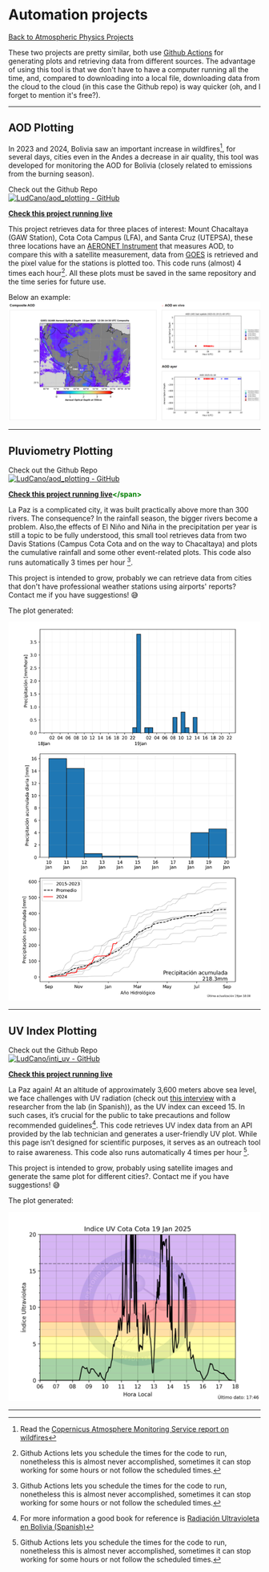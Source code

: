 # Automation projects

[Back to Atmospheric Physics Projects](../atmosindex)

These two projects are pretty similar, both use [Github Actions](https://github.com/features/actions) for generating plots and retrieving data from different sources. The advantage of using this tool is that we don't have to have a computer running all the time, and, compared to downloading into a local file, downloading data from the cloud to the cloud (in this case the Github repo) is way quicker (oh, and I forget to mention it's free?).

---
## AOD Plotting
In 2023 and 2024, Bolivia saw an important increase in wildfires[^1], for several days, cities even in the Andes a decrease in air quality, this tool was developed for monitoring the AOD for Bolivia (closely related to emissions from the burning season).

Check out the Github Repo  
[![LudCano/aod_plotting - GitHub](https://gh-card.dev/repos/LudCano/aod_plotting.svg)](https://github.com/LudCano/aod_plotting)

**<span style="color: green;">[Check this project running live](https://ludcano.github.io/aod_plotting/)</span>**

This project retrieves data for three places of interest: Mount Chacaltaya (GAW Station), Cota Cota Campus (LFA), and Santa Cruz (UTEPSA), these three locations have an [AERONET Instrument](https://aeronet.gsfc.nasa.gov) that measures AOD, to compare this with a satellite measurement, data from [GOES](https://www.star.nesdis.noaa.gov/goes/index.php) is retrieved and the pixel value for the stations is plotted too. This code runs (almost) 4 times each hour[^2].
All these plots must be saved in the same repository and the time series for future use.

Below an example:
![Example for this project running](images/example_aod_plotting.png)

---
## Pluviometry Plotting
Check out the Github Repo  
[![LudCano/aod_plotting - GitHub](https://gh-card.dev/repos/LudCano/aod_plotting.svg)](https://github.com/LudCano/aod_plotting)

**<span style="color: green;">[Check this project running live]([https://ludcano.github.io/aod_plotting/](https://github.com/LudCano/pluvio-plots/blob/main/plot_all_cotacota.png?raw=true))</span>**

La Paz is a complicated city, it was built practically above more than 300 rivers. The consequence? In the rainfall season, the bigger rivers become a problem. Also,the  effects of El Niño and Niña in the precipitation per year is still a topic to be fully understood, this small tool retrieves data from two Davis Stations (Campus Cota Cota and on the way to Chacaltaya) and plots the cumulative rainfall and some other event-related plots. This code also runs automatically 3 times per hour [^2].

This project is intended to grow, probably we can retrieve data from cities that don't have professional weather stations using airports' reports? Contact me if you have suggestions! :sweat_smile:

The plot generated:

![Example of plot](images/pluvio_example.png)


---
## UV Index Plotting
Check out the Github Repo  
[![LudCano/inti_uv - GitHub](https://gh-card.dev/repos/LudCano/inti_uv.svg)](https://github.com/LudCano/inti_uv)

**<span style="color: green;">[Check this project running live](https://sites.google.com/chacaltaya.edu.bo/iuv)</span>**


La Paz again! At an altitude of approximately 3,600 meters above sea level, we face challenges with UV radiation (check out [this interview](https://la-razon.com/lr-article/rayos-ultravioleta-llegan-a-un-indice-critico-en-la-paz/) with a researcher from the lab (in Spanish)), as the UV index can exceed 15. In such cases, it’s crucial for the public to take precautions and follow recommended guidelines[^3]. This code retrieves UV index data from an API provided by the lab technician and generates a user-friendly UV plot. While this page isn’t designed for scientific purposes, it serves as an outreach tool to raise awareness. This code also runs automatically 4 times per hour [^2].

This project is intended to grow, probably using satellite images and generate the same plot for different cities?. Contact me if you have suggestions! :sweat_smile:

The plot generated:

![Example of plot](images/inti_example.png)

---
[^1]: Read the [Copernicus Atmosphere Monitoring Service report on wildfires](https://atmosphere.copernicus.eu/cams-global-wildfires-review-2024-harsh-year-americas)
[^2]: Github Actions lets you schedule the times for the code to run, nonetheless this is almost never accomplished, sometimes it can stop working for some hours or not follow the scheduled times.
[^3]: For more information a good book for reference is [Radiación Ultravioleta en Bolivia (Spanish)](https://iris.paho.org/handle/10665.2/31072)
